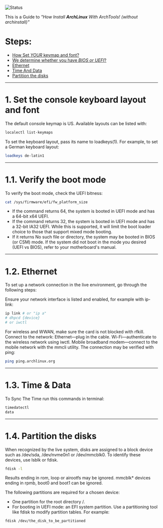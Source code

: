 ![Status](https://img.shields.io/static/v1?label=Status&message=UnderConstruction&color=yellow&style=flat)

This is a Guide to *"How Install **ArchLinux** With ArchTools! (without archinstall)"*

# Steps:
 - [How Set *YOUR* keymap and font?](#1-set-the-console-keyboard-layout-and-font)
 - [We determine whether you have *BIOS or UEFI*?](#11-verify-the-boot-mode)
 - [Ethernet](#12-ethernet)
 - [Time And Data](#13-time-&-data)
 - [Partition the disks](#14-partition-the-disks)

---

# 1. Set the console keyboard layout and font

The default console keymap is US. Available layouts can be listed with:
```bash
localectl list-keymaps
```

To set the keyboard layout, pass its name to loadkeys(1). For example, to set a German keyboard layout:
```bash
loadkeys de-latin1
```

---
# 1.1. Verify the boot mode

To verify the boot mode, check the UEFI bitness:
```bash
cat /sys/firmware/efi/fw_platform_size
```

- If the command returns 64, the system is booted in UEFI mode and has a 64-bit x64 UEFI.
- If the command returns 32, the system is booted in UEFI mode and has a 32-bit IA32 UEFI. While this is supported, it will limit the boot loader choice to those that support mixed mode booting.
- If it returns No such file or directory, the system may be booted in BIOS (or CSM) mode.
If the system did not boot in the mode you desired (UEFI vs BIOS), refer to your motherboard's manual.

---
# 1.2. Ethernet
To set up a network connection in the live environment, go through the following steps:

Ensure your network interface is listed and enabled, for example with ip-link:
```bash
ip link # or "ip a"
# dhpcd {device}
# or iwctl
```
For wireless and WWAN, make sure the card is not blocked with rfkill.
Connect to the network:
Ethernet—plug in the cable.
Wi-Fi—authenticate to the wireless network using iwctl.
Mobile broadband modem—connect to the mobile network with the mmcli utility.
The connection may be verified with ping:
```bash
ping ping.archlinux.org
```

---
# 1.3. Time & Data
To Sync The Time run this commands in terminal:
```bash
timedatectl
data
```

---
# 1.4. Partition the disks
When recognized by the live system, disks are assigned to a block device such as /dev/sda, /dev/nvme0n1 or /dev/mmcblk0. To identify these devices, use lsblk or fdisk.
```bash
fdisk -l
```
Results ending in rom, loop or airootfs may be ignored. mmcblk* devices ending in rpmb, boot0 and boot1 can be ignored.

The following partitions are required for a chosen device:

 - One partition for the root directory /.
 - For booting in UEFI mode: an EFI system partition.
Use a partitioning tool like fdisk to modify partition tables. For example:
```bash
fdisk /dev/the_disk_to_be_partitioned
```
